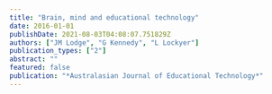 ```yaml
---
title: "Brain, mind and educational technology"
date: 2016-01-01
publishDate: 2021-08-03T04:08:07.751829Z
authors: ["JM Lodge", "G Kennedy", "L Lockyer"]
publication_types: ["2"]
abstract: ""
featured: false
publication: "*Australasian Journal of Educational Technology*"
---
```


